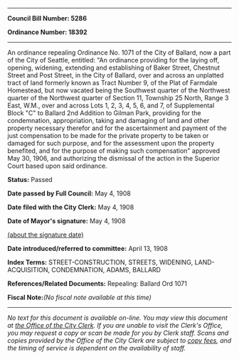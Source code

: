 

********

**Council Bill Number: 5286**
   
**Ordinance Number: 18392**
********

 An ordinance repealing Ordinance No. 1071 of the City of Ballard, now a part of the City of Seattle, entitled: "An ordinance providing for the laying off, opening, widening, extending and establishing of Baker Street, Chestnut Street and Post Street, in the City of Ballard, over and across an unplatted tract of land formerly known as Tract Number 9, of the Plat of Farmdale Homestead, but now vacated being the Southwest quarter of the Northwest quarter of the Northwest quarter of Section 11, Township 25 North, Range 3 East, W.M., over and across Lots 1, 2, 3, 4, 5, 6, and 7, of Supplemental Block "C" to Ballard 2nd Addition to Gilman Park, providing for the condemnation, appropriation, taking and damaging of land and other property necessary therefor and for the ascertainment and payment of the just compensation to be made for the private property to be taken or damaged for such purpose, and for the assessment upon the property benefited, and for the purpose of making such compensation" approved May 30, 1906, and authorizing the dismissal of the action in the Superior Court based upon said ordinance.

**Status:** Passed
   
**Date passed by Full Council:** May 4, 1908
   
**Date filed with the City Clerk:** May 4, 1908
   
**Date of Mayor's signature:** May 4, 1908
   
[(about the signature date)](/~public/approvaldate.htm)
   
   
   
**Date introduced/referred to committee:** April 13, 1908
   
   
**Index Terms:** STREET-CONSTRUCTION, STREETS, WIDENING, LAND-ACQUISITION, CONDEMNATION, ADAMS, BALLARD

**References/Related Documents:** Repealing: Ballard Ord 1071

**Fiscal Note:**_(No fiscal note available at this time)_
********

_No text for this document is available on-line. You may view this document at [the Office of the City Clerk](http://www.seattle.gov/leg/clerk/contactUs.htm). If you are unable to visit the Clerk's Office, you may request a copy or scan be made for you by Clerk staff. Scans and copies provided by the Office of the City Clerk are subject to [copy fees](http://clerk.seattle.gov/~public/clerkfees.htm), and the timing of service is dependent on the availability of staff._

